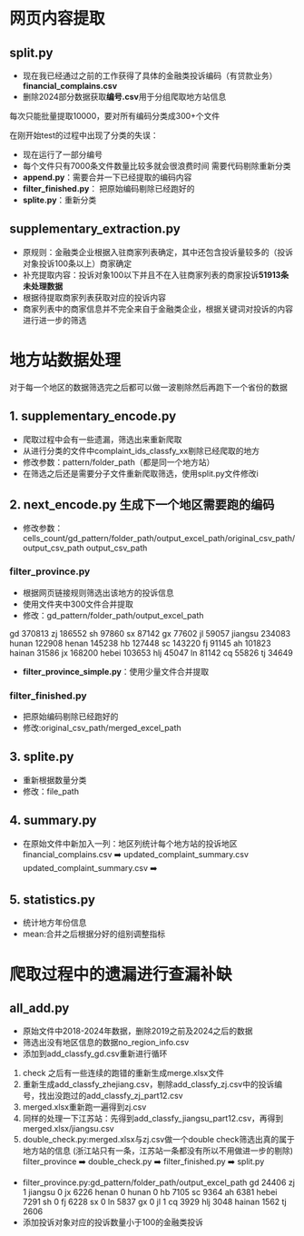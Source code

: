 # 网页内容提取

## split.py
* 现在我已经通过之前的工作获得了具体的金融类投诉编码（有贷款业务）**financial_complains.csv**
* 删除2024部分数据获取**编号.csv**用于分组爬取地方站信息
<!-- 这是一个备注 -->
每次只能批量提取10000，要对所有编码分类成300+个文件

<!-- 这是一个备注 -->
在刚开始test的过程中出现了分类的失误：
* 现在运行了一部分编号
* 每个文件只有7000条文件数量比较多就会很浪费时间
需要代码剔除重新分类
* **append.py**：需要合并一下已经提取的编码内容
* **filter_finished.py**： 把原始编码剔除已经跑好的
* **splite.py**：重新分类

## supplementary_extraction.py
* 原规则：金融类企业根据入驻商家列表确定，其中还包含投诉量较多的（投诉对象投诉100条以上）商家确定
* 补充提取内容：投诉对象100以下并且不在入驻商家列表的商家投诉**51913条未处理数据**
* 根据待提取商家列表获取对应的投诉内容
* 商家列表中的商家信息并不完全来自于金融类企业，根据关键词对投诉的内容进行进一步的筛选
# 地方站数据处理
对于每一个地区的数据筛选完之后都可以做一波剔除然后再跑下一个省份的数据

## 1. supplementary_encode.py
* 爬取过程中会有一些遗漏，筛选出来重新爬取
* 从进行分类的文件中complaint_ids_classfy_xx剔除已经爬取的地方
* 修改参数：pattern/folder_path（都是同一个地方站）
* 在筛选之后还是需要分子文件重新爬取筛选，使用split.py文件修改i

## 2. next_encode.py 生成下一个地区需要跑的编码 
* 修改参数：cells_count/gd_pattern/folder_path/output_excel_path/original_csv_path/output_csv_path 
 output_csv_path
### filter_province.py
* 根据网页链接规则筛选出该地方的投诉信息
* 使用文件夹中300文件合并提取
* 修改：gd_pattern/folder_path/output_excel_path
<!-- 这是一个备注 -->
gd 370813
zj 186552
sh 97860
sx 87142
gx 77602
jl 59057
jiangsu 234083
hunan 122908
henan 145238
hb    127448
sc    143220
fj    91145
ah    101823
hainan 31586
jx    168200
hebei 103653
hlj   45047
ln    81142
cq    55826
tj    34649
* **filter_province_simple.py**：使用少量文件合并提取

### filter_finished.py
* 把原始编码剔除已经跑好的
* 修改:original_csv_path/merged_excel_path

## 3. splite.py
* 重新根据数量分类
* 修改：file_path

## 4. summary.py
* 在原始文件中新加入一列：地区列统计每个地方站的投诉地区
financial_complains.csv ➡️ updated_complaint_summary.csv
updated_complaint_summary.csv ➡️ 
## 5. statistics.py
* 统计地方年份信息
* mean:合并之后根据分好的组别调整指标

# 爬取过程中的遗漏进行查漏补缺
## all_add.py
* 原始文件中2018-2024年数据，删除2019之前及2024之后的数据
* 筛选出没有地区信息的数据no_region_info.csv
* 添加到add_classfy_gd.csv重新进行循环

<!-- 这是一个备注 -->
1. check 之后有一些连续的跑错的重新生成merge.xlsx文件
2. 重新生成add_classfy_zhejiang.csv，剔除add_classfy_zj.csv中的投诉编号，找出没跑过的add_classfy_zj_part12.csv
3. merged.xlsx重新跑一遍得到zj.csv
4. 同样的处理一下江苏站：先得到add_classfy_jiangsu_part12.csv，再得到 merged.xlsx/jiangsu.csv
5. double_check.py:merged.xlsx与zj.csv做一个double check筛选出真的属于地方站的信息
(浙江站只有一条，江苏站一条都没有所以不用做进一步的剔除)
filter_province ➡️ double_check.py ➡️ filter_finished.py ➡️ split.py
* filter_province.py:gd_pattern/folder_path/output_excel_path
gd 24406
zj 1
jiangsu 0
jx 6226
henan 0
hunan 0
hb  7105
sc  9364
ah  6381
hebei  7291
sh 0
fj 6228
sx 0
ln 5837
gx 0
jl 1
cq 3929
hlj 3048
hainan 1562
tj 2606
* 添加投诉对象对应的投诉数量小于100的金融类投诉


